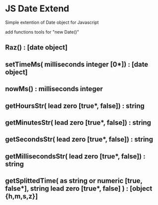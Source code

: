 # JS Date Extend
Simple extention of Date object for Javascript

add functions tools for "new Date()"

## Raz() : [date object]

## setTimeMs( milliseconds integer [0*]) : [date object]

## nowMs() : milliseconds integer

## getHoursStr( lead zero [true*, false]) : string

## getMinutesStr( lead zero [true*, false]) : string

## getSecondsStr( lead zero [true*, false]) : string

## getMillisecondsStr( lead zero [true*, false]) : string

## getSplittedTime( as string or numeric [true, false*], string lead zero [true*, false] ) : [object {h,m,s,z}]
